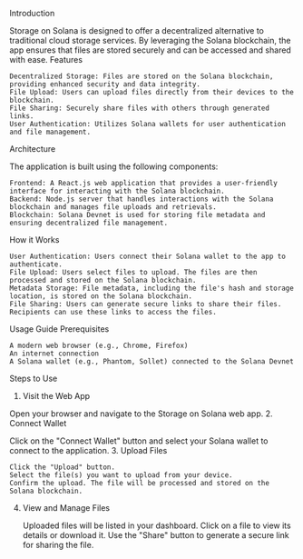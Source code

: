 Introduction

Storage on Solana is designed to offer a decentralized alternative to traditional cloud storage services. By leveraging the Solana blockchain, the app ensures that files are stored securely and can be accessed and shared with ease.
Features

    Decentralized Storage: Files are stored on the Solana blockchain, providing enhanced security and data integrity.
    File Upload: Users can upload files directly from their devices to the blockchain.
    File Sharing: Securely share files with others through generated links.
    User Authentication: Utilizes Solana wallets for user authentication and file management.

Architecture

The application is built using the following components:

    Frontend: A React.js web application that provides a user-friendly interface for interacting with the Solana blockchain.
    Backend: Node.js server that handles interactions with the Solana blockchain and manages file uploads and retrievals.
    Blockchain: Solana Devnet is used for storing file metadata and ensuring decentralized file management.

How it Works

    User Authentication: Users connect their Solana wallet to the app to authenticate.
    File Upload: Users select files to upload. The files are then processed and stored on the Solana blockchain.
    Metadata Storage: File metadata, including the file's hash and storage location, is stored on the Solana blockchain.
    File Sharing: Users can generate secure links to share their files. Recipients can use these links to access the files.

Usage Guide
Prerequisites

    A modern web browser (e.g., Chrome, Firefox)
    An internet connection
    A Solana wallet (e.g., Phantom, Sollet) connected to the Solana Devnet

Steps to Use
1. Visit the Web App

Open your browser and navigate to the Storage on Solana web app.
2. Connect Wallet

Click on the "Connect Wallet" button and select your Solana wallet to connect to the application.
3. Upload Files

    Click the "Upload" button.
    Select the file(s) you want to upload from your device.
    Confirm the upload. The file will be processed and stored on the Solana blockchain.

4. View and Manage Files

    Uploaded files will be listed in your dashboard.
    Click on a file to view its details or download it.
    Use the "Share" button to generate a secure link for sharing the file.
